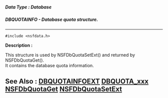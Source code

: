 ##### Data Type : Database
##### DBQUOTAINFO - Database quota structure.
---
```
#include <nsfdata.h>
```
**Description :**

This structure is used by NSFDbQuotaSetExt() and returned by NSFDbQuotaGet().  
It contains the database quota information.

**See Also :**
[DBQUOTAINFOEXT](/reference/Data/DBQUOTAINFOEXT)
[DBQUOTA_xxx](/reference/Symb/DBQUOTA_xxx)
[NSFDbQuotaGet](/reference/Func/NSFDbQuotaGet)
[NSFDbQuotaSetExt](/reference/Func/NSFDbQuotaSetExt)
---

